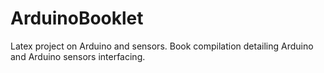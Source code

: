 # ArduinoBooklet
Latex project on Arduino and sensors. Book compilation detailing Arduino and Arduino sensors interfacing.
